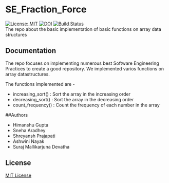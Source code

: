 # SE_Fraction_Force

[![License: MIT](https://img.shields.io/badge/License-MIT-yellow.svg)](https://opensource.org/licenses/MIT) 
[![DOI](https://zenodo.org/badge/401145282.svg)](https://zenodo.org/badge/latestdoi/401145282)
[![Build Status](https://app.travis-ci.com/Himanshuu-Gupta/SE_Fraction_Force.svg?branch=main)](https://app.travis-ci.com/Himanshuu-Gupta/SE_Fraction_Force)
<br />The repo about the basic implementation of basic functions on array data structures


## Documentation
The repo focuses on implementing numerous best Software Engineering Practices to create a good repository. We implemented varios functions on array datastructures.

The functions implemented are -
- increasing_sort() : Sort the array in the increasing order
- decreasing_sort() : Sort the array in the decreasing order
- count_frequency() : Count the frequency of each number in the array

##Authors
- Himanshu Gupta
- Sneha Aradhey
- Shreyansh Prajapati
- Ashwini Nayak
- Suraj Mallikarjuna Devatha

## License
[MIT License](LICENSE.md) 


